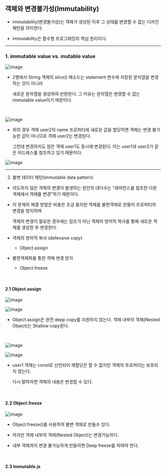 ## 객체와 변경불가성(Immutability)

- immutability(변경불가성)는 객체가 생성된 이후 그 상태를 변경할 수 없는 디자인 패턴을 의미한다.

- immutability은 함수형 프로그래밍의 핵심 원리이다.

<hr >

### 1. immutable value vs. mutable value

![image](https://user-images.githubusercontent.com/68735491/126870413-9fb4ccef-6b64-4afd-b657-3a044ec94a48.png)

- 2행에서 String 객체의 slice() 메소드는 statement 변수에 저장된 문자열을 변경하는 것이 아니라

    새로운 문자열을 생성하여 반환한다. 그 이유는 문자열은 변경할 수 없는 immutable value이기 때문이다.
  
<br >

![image](https://user-images.githubusercontent.com/68735491/126870568-3157f103-8059-4cf7-88bc-97fedfa3580c.png)

- 위의 경우 객체 user2의 name 프로퍼티에 새로운 값을 할당하면 객체는 변경 불가능한 값이 아니므로 객체 user2는 변경된다.

    그런데 변경하지도 않은 객체 user1도 동시에 변경된다. 이는 user1과 user2가 같은 어드레스를 참조하고 있기 때문이다.

![image](https://user-images.githubusercontent.com/68735491/126870622-329bffa3-fa62-4a3a-9cb2-f756275edaea.png)

<hr >

2. 불변 데이터 패턴(immutable data pattern)

- 의도하지 않은 객체의 변경이 발생하는 원인의 대다수는 "레퍼런스를 참조한 다른 객체에서 객체를 변경"하기 때문이다.

- 이 문제의 해결 방법은 비용은 조금 들지만 객체를 불편객체로 만들어 프로퍼티의 변경을 방지하며

    객체의 변경이 필요한 경우에는 참조가 아닌 객체의 방어적 복사를 통해 새로운 객체를 생성한 후 변경한다.
  
- 객체의 방어적 복사 (defensive copy)
    
    - Object.assign
    
- 불편객체화를 통한 객체 변경 방지

    - Object.freeze
    
<br >

#### 2.1 Object.assign

![image](https://user-images.githubusercontent.com/68735491/126871156-ca9f2724-6965-455e-9b00-371bd05bcbd7.png)

![image](https://user-images.githubusercontent.com/68735491/126871169-9c9fedca-bc18-4c0e-bf5c-e9a50cee7c16.png)

- Object.assign은 완전 depp copy를 지원하지 않는다. 객체 내부의 객체(Nested Object)는 Shallow copy된다.

<br >

![image](https://user-images.githubusercontent.com/68735491/126871368-be5b0a31-1a1b-4db4-8b14-837157e52cc7.png)

![image](https://user-images.githubusercontent.com/68735491/126871379-a9d401c5-93df-4de7-a150-732f0f9d2424.png)

- user1 객체는 const로 선언되어 재할당은 할 수 없지만 객체의 프로퍼티는 보호되지 않는다.

  다시 말하자면 객체의 내용은 변경할 수 있다.

<br >

#### 2.2 Object.freeze

![image](https://user-images.githubusercontent.com/68735491/126871698-8c439cbc-3219-4e9c-8d56-4e2ed82495b4.png)

- Object.freeze()를 사용하여 불변 객체로 만들수 있다.

- 하지만 객체 내부의 객체(Nested Object)는 변경가능하다.

- 내부 객체까지 변경 불가능하게 만들려면 Deep freeze를 하여야 한다.

<br >

#### 2.3 immutable.js